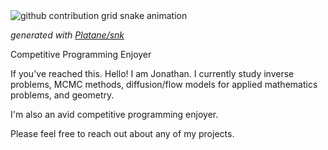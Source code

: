 <picture>
  <source media="(prefers-color-scheme: dark)" srcset="https://raw.githubusercontent.com/johnma02/johnma02/output/github-contribution-grid-snake-dark.svg">
  <source media="(prefers-color-scheme: light)" srcset="https://raw.githubusercontent.com/johnma02/johnma02/output/github-contribution-grid-snake.svg">
  <img alt="github contribution grid snake animation" src="https://raw.githubusercontent.com/johnma02/johnma02/output/github-contribution-grid-snake.svg">
</picture>

<i>generated with [Platane/snk](https://github.com/Platane/snk)</i>

Competitive Programming Enjoyer

If you've reached this. Hello! I am Jonathan. I currently study inverse problems, MCMC methods,
diffusion/flow models for applied mathematics problems, and geometry.

I'm also an avid competitive programming enjoyer. 

Please feel free to reach out about any of my projects.
